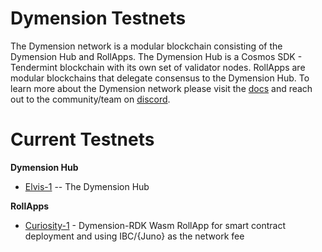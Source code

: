 # Dymension Testnets

The Dymension network is a modular blockchain consisting of the Dymension Hub and RollApps. The Dymension Hub is a Cosmos SDK - Tendermint blockchain with its own set of validator nodes. RollApps are modular blockchains that delegate consensus to the Dymension Hub. To learn more about the Dymension network please visit the [docs](docs.dymension.xyz) and reach out to the community/team on [discord](discord.gg/dymension).

# Current Testnets

**Dymension Hub**

-   [Elvis-1](./Dymension-Hub/dym-testnet-1/) -- The Dymension Hub

**RollApps**

-   [Curiosity-1](./RollApps/curiosity-1/) - Dymension-RDK Wasm RollApp for smart contract deployment and using IBC/{Juno} as the network fee
